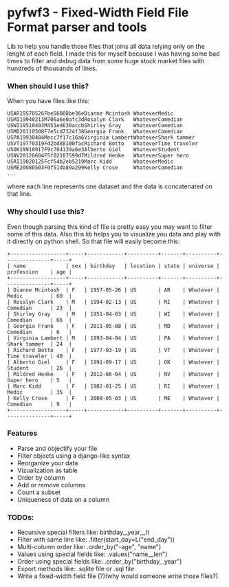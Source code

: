 # pyfwf3 - Fixed-Width Field File Format parser and tools

Lib to help you handle those files that joins all data relying only on the lenght of each field.
I made this for myself because I was having some bad times to filter and debug data from some huge stock market files with hundreds of thousands of lines.


### When should I use this?

When you have files like this:
```
USAR19570526Fbe56008be36eDianne Mcintosh WhateverMedic        
USMI19940213M706a6e0afc3dRosalyn Clark   WhateverComedian     
USWI19510403M451ed630accbShirley Gray    WhateverComedian     
USMD20110508F7e5cd7324f38Georgia Frank   WhateverComedian     
USPA19930404Mecc7f17c16a6Virginia LambertWhateverShark tammer 
USVT19770319Fd2bd88100facRichard Botto   WhateverTime traveler
USOK19910917F9c704139a6e3Alberto Giel    WhateverStudent      
USNV20120604F5f02187599d7Mildred Henke   WhateverSuper hero   
USRI19820125Fcf54b2eb5219Marc Kidd       WhateverMedic        
USME20080503F0f51da89a299Kelly Crose     WhateverComedian     
...
```
where each line represents one dataset and the data is concatenated on that line.

### Why should I use this?

Even though parsing this kind of file is pretty easy you may want to filter some of this data. Also this lib helps you to visualize you data and play with it directly on python shell.
So that file will easily become this:
```
+------------------+-----+------------+----------+-------+----------+---------------+-----+
| name             | sex | birthday   | location | state | universe | profession    | age |
+------------------+-----+------------+----------+-------+----------+---------------+-----+
| Dianne Mcintosh  | F   | 1957-05-26 | US       | AR    | Whatever | Medic         | 60  |
| Rosalyn Clark    | M   | 1994-02-13 | US       | MI    | Whatever | Comedian      | 23  |
| Shirley Gray     | M   | 1951-04-03 | US       | WI    | Whatever | Comedian      | 66  |
| Georgia Frank    | F   | 2011-05-08 | US       | MD    | Whatever | Comedian      | 6   |
| Virginia Lambert | M   | 1993-04-04 | US       | PA    | Whatever | Shark tammer  | 24  |
| Richard Botto    | F   | 1977-03-19 | US       | VT    | Whatever | Time traveler | 40  |
| Alberto Giel     | F   | 1991-09-17 | US       | OK    | Whatever | Student       | 26  |
| Mildred Henke    | F   | 2012-06-04 | US       | NV    | Whatever | Super hero    | 5   |
| Marc Kidd        | F   | 1982-01-25 | US       | RI    | Whatever | Medic         | 35  |
| Kelly Crose      | F   | 2008-05-03 | US       | ME    | Whatever | Comedian      | 9   |
+------------------+-----+------------+----------+-------+----------+---------------+-----+
```

### Features
- Parse and objectify your file
- Filter objects using a django-like syntax
- Reorganize your data
- Vizualization as table
- Order by column
- Add or remove columns
- Count a subset
- Uniqueness of data on a column

### TODOs:
- Recursive special filters like: birthday__year__lt
- Filter with same line like: .filter(start_day=L("end_day"))
- Multi-column order like: .order_by("-age", "name")
- Values using special fields like: .values("name__len")
- Order using special fields like: .order_by("birthday__year")
- Export methods like: .sqlite file or .sql file
- Write a fixed-width field file (?)(why would someone write those files?)
